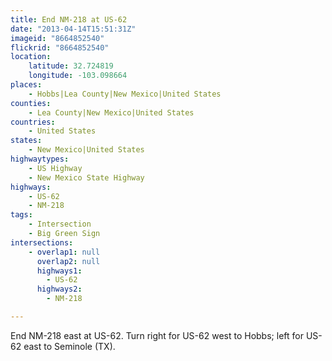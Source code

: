 ```yaml
---
title: End NM-218 at US-62
date: "2013-04-14T15:51:31Z"
imageid: "8664852540"
flickrid: "8664852540"
location:
    latitude: 32.724819
    longitude: -103.098664
places:
    - Hobbs|Lea County|New Mexico|United States
counties:
    - Lea County|New Mexico|United States
countries:
    - United States
states:
    - New Mexico|United States
highwaytypes:
    - US Highway
    - New Mexico State Highway
highways:
    - US-62
    - NM-218
tags:
    - Intersection
    - Big Green Sign
intersections:
    - overlap1: null
      overlap2: null
      highways1:
        - US-62
      highways2:
        - NM-218

---
```

End NM-218 east at US-62.  Turn right for US-62 west to Hobbs; left for US-62 east to Seminole (TX).
